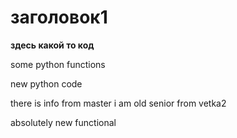 # заголовок1

**здесь какой то код**

some python functions

new python code

there is info from master
i am old senior from vetka2

absolutely new functional
